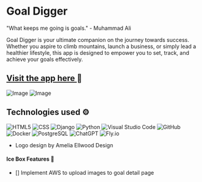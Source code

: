 # Goal Digger

"What keeps me going is goals." - Muhammad Ali

Goal Digger is your ultimate companion on the journey towards success. Whether you aspire to climb mountains, launch a business, or simply lead a healthier lifestyle, this app is designed to empower you to set, track, and achieve your goals effectively.



## <a href="https://goal-list-krystina.fly.dev/">Visit the app here </a> 💫

![Image](../goal-list/main_app/static/images/goal-digger-screenshot1.png)
![Image](../goal-list/main_app/static/images/goal-digger-screenshot2.png)


## Technologies used :gear:
![HTML5](https://img.shields.io/badge/html5-%23E34F26.svg?style=for-the-badge&logo=html5&logoColor=white)
![CSS](https://img.shields.io/badge/CSS-239120?&style=for-the-badge&logo=css3&logoColor=white)
![Django](https://img.shields.io/badge/Django-092E20?style=for-the-badge&logo=django&logoColor=green)
![Python](https://img.shields.io/badge/Python-FFD43B?style=for-the-badge&logo=python&logoColor=blue)
![Visual Studio Code](https://img.shields.io/badge/Visual%20Studio%20Code-0078d7.svg?style=for-the-badge&logo=visual-studio-code&logoColor=white)
![GitHub](https://img.shields.io/badge/GitHub-100000?style=for-the-badge&logo=github&logoColor=white)
![Docker](https://camo.githubusercontent.com/8396abd667a0eca7d28cdb29ec63b6bf29a7854c7c3d467e6ece648c7e9b81e1/68747470733a2f2f696d672e736869656c64732e696f2f62616467652f646f636b65722d2532333064623765642e7376673f7374796c653d666f722d7468652d6261646765266c6f676f3d646f636b6572266c6f676f436f6c6f723d7768697465)
![PostgreSQL](https://img.shields.io/badge/PostgreSQL-316192?style=for-the-badge&logo=postgresql&logoColor=white)
![ChatGPT](https://camo.githubusercontent.com/c8af3418f8fe508aed1c66f474b50f9e9d8f64db648d1bd947527b35b6243a99/68747470733a2f2f696d672e736869656c64732e696f2f62616467652f636861744750542d3734616139633f7374796c653d666f722d7468652d6261646765266c6f676f3d6f70656e6169266c6f676f436f6c6f723d7768697465)
![Fly.io](https://camo.githubusercontent.com/5bc84dd77a0a2d885573b3b954464c458aaafbe2a39aeeba7e1b297b421922ad/68747470733a2f2f696d672e736869656c64732e696f2f62616467652f466c792e696f2532302d253230707572706c65)


<ul>
<li>Logo design by Amelia Ellwood Design</li>
</ul>

#### Ice Box Features 🧊
<ul>
<li>[] Implement AWS to upload images to goal detail page</li>
</ul>